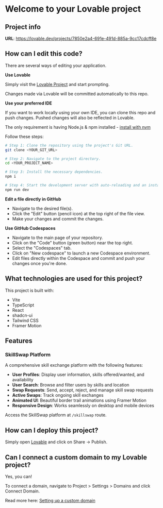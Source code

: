 # Welcome to your Lovable project

## Project info

**URL**: https://lovable.dev/projects/7850e2a4-691e-491d-885a-9cc17cdcff8e

## How can I edit this code?

There are several ways of editing your application.

**Use Lovable**

Simply visit the [Lovable Project](https://lovable.dev/projects/7850e2a4-691e-491d-885a-9cc17cdcff8e) and start prompting.

Changes made via Lovable will be committed automatically to this repo.

**Use your preferred IDE**

If you want to work locally using your own IDE, you can clone this repo and push changes. Pushed changes will also be reflected in Lovable.

The only requirement is having Node.js & npm installed - [install with nvm](https://github.com/nvm-sh/nvm#installing-and-updating)

Follow these steps:

```sh
# Step 1: Clone the repository using the project's Git URL.
git clone <YOUR_GIT_URL>

# Step 2: Navigate to the project directory.
cd <YOUR_PROJECT_NAME>

# Step 3: Install the necessary dependencies.
npm i

# Step 4: Start the development server with auto-reloading and an instant preview.
npm run dev
```

**Edit a file directly in GitHub**

- Navigate to the desired file(s).
- Click the "Edit" button (pencil icon) at the top right of the file view.
- Make your changes and commit the changes.

**Use GitHub Codespaces**

- Navigate to the main page of your repository.
- Click on the "Code" button (green button) near the top right.
- Select the "Codespaces" tab.
- Click on "New codespace" to launch a new Codespace environment.
- Edit files directly within the Codespace and commit and push your changes once you're done.

## What technologies are used for this project?

This project is built with:

- Vite
- TypeScript
- React
- shadcn-ui
- Tailwind CSS
- Framer Motion

## Features

### SkillSwap Platform

A comprehensive skill exchange platform with the following features:

- **User Profiles**: Display user information, skills offered/wanted, and availability
- **User Search**: Browse and filter users by skills and location
- **Swap Requests**: Send, accept, reject, and manage skill swap requests
- **Active Swaps**: Track ongoing skill exchanges
- **Animated UI**: Beautiful border trail animations using Framer Motion
- **Responsive Design**: Works seamlessly on desktop and mobile devices

Access the SkillSwap platform at `/skillswap` route.

## How can I deploy this project?

Simply open [Lovable](https://lovable.dev/projects/7850e2a4-691e-491d-885a-9cc17cdcff8e) and click on Share -> Publish.

## Can I connect a custom domain to my Lovable project?

Yes, you can!

To connect a domain, navigate to Project > Settings > Domains and click Connect Domain.

Read more here: [Setting up a custom domain](https://docs.lovable.dev/tips-tricks/custom-domain#step-by-step-guide)
